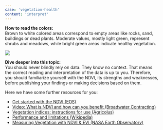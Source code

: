 ```yaml
---
case: 'vegetation-health'
content: 'interpret'
---
```


**How to read the colors:** \
Brown to white colored areas correspond to empty areas like rocks, sand, buildings or dead plants. Moderate values, mostly light green, represent shrubs and meadows, while bright green areas indicate healthy vegetation.

![](/img/ndvi-legend.png)

**Dive deeper into this topic:** \
You should never blindly rely on data. They know no context. That means the correct reading and interpretation of the data is up to you. Therefore, you should familiarize yourself with the NDVI, its strengths and weaknesses, before publishing your findings or making decisions based on them.

Here we have some further resources for you:

- [Get started with the NDVI (EOS)](https://eos.com/make-an-analysis/ndvi/)
- [Video: What is NDVI and how can you benefit (Broadwater Contracting)](https://www.youtube.com/watch?v=xgykmNUwRjw)
- [Vegetation indices: instructions for use (Agricolus)](https://www.agricolus.com/en/indici-vegetazione-ndvi-ndmi-istruzioni-luso/)
- [Performance and limitations (Wikipedia)](https://en.wikipedia.org/wiki/Normalized_difference_vegetation_index#Performance_and_limitations)
- [Measuring Vegetation with NDVI & EVI (NASA Earth Observatory)](https://www.earthobservatory.nasa.gov/features/MeasuringVegetation)